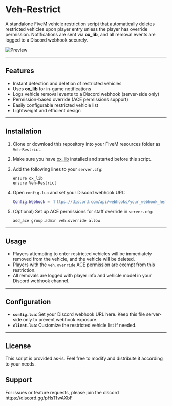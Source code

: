# Veh-Restrict

A standalone FiveM vehicle restriction script that automatically deletes restricted vehicles upon player entry unless the player has override permission. Notifications are sent via **ox_lib**, and all removal events are logged to a Discord webhook securely.

![Preview](preview.gif)

---

## Features

- Instant detection and deletion of restricted vehicles  
- Uses **ox_lib** for in-game notifications  
- Logs vehicle removal events to a Discord webhook (server-side only)  
- Permission-based override (ACE permissions support)  
- Easily configurable restricted vehicle list  
- Lightweight and efficient design  

---

## Installation

1. Clone or download this repository into your FiveM resources folder as `Veh-Restrict`.  
2. Make sure you have [ox_lib](https://github.com/overextended/ox_lib) installed and started before this script.  
3. Add the following lines to your `server.cfg`:

    ```
    ensure ox_lib
    ensure Veh-Restrict
    ```

4. Open `config.lua` and set your Discord webhook URL:

    ```lua
    Config.Webhook = 'https://discord.com/api/webhooks/your_webhook_here'
    ```

5. (Optional) Set up ACE permissions for staff override in `server.cfg`:

    ```
    add_ace group.admin veh.override allow
    ```

---

## Usage

- Players attempting to enter restricted vehicles will be immediately removed from the vehicle, and the vehicle will be deleted.  
- Players with the `veh.override` ACE permission are exempt from this restriction.  
- All removals are logged with player info and vehicle model in your Discord webhook channel.

---

## Configuration

- **`config.lua`**: Set your Discord webhook URL here. Keep this file server-side only to prevent webhook exposure.  
- **`client.lua`**: Customize the restricted vehicle list if needed.

---



## License

This script is provided as-is. Feel free to modify and distribute it according to your needs.

## Support

For issues or feature requests, please join the discord https://discord.gg/pHsTfwAXbF


